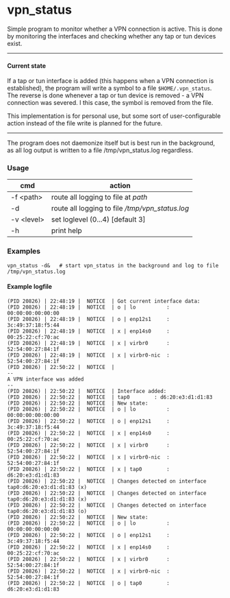 # vpn_status

Simple program to monitor whether a VPN connection is active. This is done by monitoring the interfaces and checking whether any tap or tun devices exist.  

---

#### Current state

If a tap or tun interface is added (this happens when a VPN connection is established), the program will write a symbol to a file `$HOME/.vpn_status`.  
The reverse is done whenever a tap or tun device is removed - a VPN connection was severed. I this case, the symbol is removed from the file.

This implementation is for personal use, but some sort of user-configurable action instead of the file write is planned for the future.

---

The program does not daemonize itself but is best run in the background, as all log output is written to a file /tmp/vpn_status.log regardless.


### Usage

| cmd        |action |
|------------|-------|
|-f \<path\> | route all logging to file at *path* 
|-d          | route all logging to file */tmp/vpn_status.log*
|-v \<level\>| set loglevel (0...4) [default 3]
|-h          | print help


### Examples

    vpn_status -d&   # start vpn_status in the background and log to file /tmp/vpn_status.log


#### Example logfile

    
    (PID 20826) | 22:48:19 |  NOTICE  | Got current interface data:
	(PID 20826) | 22:48:19 |  NOTICE  | o | lo          : 00:00:00:00:00:00
	(PID 20826) | 22:48:19 |  NOTICE  | o | enp12s1     : 3c:49:37:18:f5:44
	(PID 20826) | 22:48:19 |  NOTICE  | x | enp14s0     : 00:25:22:cf:70:ac
	(PID 20826) | 22:48:19 |  NOTICE  | x | virbr0      : 52:54:00:27:84:1f
	(PID 20826) | 22:48:19 |  NOTICE  | x | virbr0-nic  : 52:54:00:27:84:1f
	(PID 20826) | 22:50:22 |  NOTICE  | 
	--
	A VPN interface was added
	--
	(PID 20826) | 22:50:22 |  NOTICE  | Interface added:
	(PID 20826) | 22:50:22 |  NOTICE  | tap0        : d6:20:e3:d1:d1:83
	(PID 20826) | 22:50:22 |  NOTICE  | New state:
	(PID 20826) | 22:50:22 |  NOTICE  | o | lo          : 00:00:00:00:00:00
	(PID 20826) | 22:50:22 |  NOTICE  | o | enp12s1     : 3c:49:37:18:f5:44
	(PID 20826) | 22:50:22 |  NOTICE  | x | enp14s0     : 00:25:22:cf:70:ac
	(PID 20826) | 22:50:22 |  NOTICE  | x | virbr0      : 52:54:00:27:84:1f
	(PID 20826) | 22:50:22 |  NOTICE  | x | virbr0-nic  : 52:54:00:27:84:1f
	(PID 20826) | 22:50:22 |  NOTICE  | x | tap0        : d6:20:e3:d1:d1:83
	(PID 20826) | 22:50:22 |  NOTICE  | Changes detected on interface tap0:d6:20:e3:d1:d1:83 (x)
	(PID 20826) | 22:50:22 |  NOTICE  | Changes detected on interface tap0:d6:20:e3:d1:d1:83 (x)
	(PID 20826) | 22:50:22 |  NOTICE  | Changes detected on interface tap0:d6:20:e3:d1:d1:83 (o)
	(PID 20826) | 22:50:22 |  NOTICE  | New state:
	(PID 20826) | 22:50:22 |  NOTICE  | o | lo          : 00:00:00:00:00:00
	(PID 20826) | 22:50:22 |  NOTICE  | o | enp12s1     : 3c:49:37:18:f5:44
	(PID 20826) | 22:50:22 |  NOTICE  | x | enp14s0     : 00:25:22:cf:70:ac
	(PID 20826) | 22:50:22 |  NOTICE  | x | virbr0      : 52:54:00:27:84:1f
	(PID 20826) | 22:50:22 |  NOTICE  | x | virbr0-nic  : 52:54:00:27:84:1f
	(PID 20826) | 22:50:22 |  NOTICE  | o | tap0        : d6:20:e3:d1:d1:83


